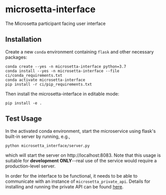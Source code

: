 # microsetta-interface
The Microsetta participant facing user interface

## Installation
Create a new `conda` environment containing `flask` and other necessary packages:

```
conda create --yes -n microsetta-interface python=3.7
conda install --yes -n microsetta-interface --file ci/conda_requirements.txt
conda activate microsetta-interface
pip install -r ci/pip_requirements.txt
```

Then install the microsetta-interface in editable mode:

`pip install -e .`

## Test Usage

In the activated conda environment, start the microservice using flask's built-in server by running, e.g.,

`python microsetta_interface/server.py`

which will start the server on http://localhost:8083. Note that this usage is suitable for
**development ONLY**--real use of the service would require a production-level server.

In order for the interface to be functional, it needs to be able to communicate
with an instance of `microsetta_private_api`. Details for installing and
running the private API can be found
[here](https://github.com/biocore/microsetta-private-api/blob/master/README.md#installation).
